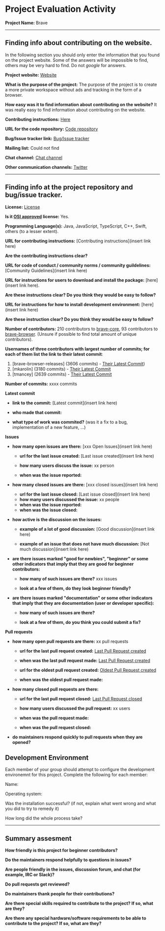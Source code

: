 # Project Evaluation Activity



__Project Name:__ Brave 


---

## Finding info about contributing on the website.

In the following section you should only enter the information that you
found on the project website. Some of the answers will be impossible to find, others
may be very hard to find. Do not _google_ for answers.

__Project website:__ [Website](https://brave.com/)


__What is the purpose of the project:__ The purpose of the project is to create a more private workspace without ads and tracking in the form of a browser.


__How easy was it to find information about contributing on the website?__ It was really easy to find information about contributing on the website.


__Contributing instructions:__ [Here](https://github.com/brave/brave-browser/blob/master/CONTRIBUTING.md) 

__URL for the code repository:__ [Code repository](https://github.com/brave/)

__Bug/Issue tracker link:__ [Bug/Issue tracker](https://github.com/brave/brave-browser/issues)

__Mailing list:__ Could not find

__Chat channel:__ [Chat channel](https://community.brave.com/)

__Other communication channels:__ [Twitter](https://twitter.com/brave)


---

## Finding info at the project repository and bug/issue tracker.

__License:__ [License](https://github.com/brave/brave-browser/blob/master/LICENSE)

__Is it [OSI approved](https://opensource.org/licenses/alphabetical) license:__ Yes.

__Programming Language(s):__ Java, JavaScript, TypeScript, C++, Swift, others (to a lesser extent).

__URL for contributing instructions:__ [Contributing instructions](insert link here)

__Are the contributing instructions clear?__ 


__URL for code of conduct / community norms / community guildelines:__ [Community Guidelines](insert link here)

__URL for instructions for users to download and install the package:__  [here](insert link here). 


__Are these instructions clear? Do you think they would be easy to follow?__ 


__URL for instructions for how to install development environment:__ [here](insert link here)


__Are these instruction clear? Do you think they would be easy to follow?__


__Number of contributors:__ 210 contributors to [brave-core](https://github.com/brave/brave-core), 93 contributors to [brave-browser](https://github.com/brave/brave-browser). (Unsure if possible to find total amount of unique contributors).


__Usernames of three contributors with largest number of commits; for
each of them list the link to their latest commit__: 

1. [brave-browser-releases] (3606 commits) - [Their Latest Commit](https://github.com/brave/brave-core/commit/23a4475751f4a5ee42eb90518d1b02efb8ef2b0e))
1. [mkarolin] (3180 commits) - [Their Latest Commit](https://github.com/brave/brave-core/commit/7cdd666b3e9a1838158db03208ecca74694660a3)
1. [tmancey] (2639 commits) - [Their Latest Commit](https://github.com/brave/brave-core/commit/c01abe9dcda49ffd3a773fa1be0c61313f01b73a)


__Number of commits:__ xxxx commits

__Latest commit__ 

- __link to the commit:__ [Latest commit](insert link here)

- __who made that commit:__ 

- __what type of work was commited?__ (was it a fix to a bug, implementation of a new feature, ...)


__Issues__

- __how many open issues are there:__ [xxx Open Issues](insert link here)

    - __url for the last issue created:__ [Last issue created](insert link here)

    - __how many users discuss the issue:__ xx person
    
    - __when was the issue reported:__ 
    

- __how many closed issues are there:__ [xxx closed issues](insert link here)
    - __url for the last issue closed:__ [Last issue closed](insert link here)
    - __how many users discussed the issue:__ xx people
    - __when was the issue reported:__ 
    - __when was the issue closed:__ 

- __how active is the discussion on the issues:__ 

    - __example of a lot of good discussion:__ [Good discussion](insert link here)
    
    - __example of an issue that does not have much discussion:__ [Not much discussion](insert link here)



- __are there issues marked "good for newbies", "beginner" or some other indicators that imply that they are good for beginner contributors:__ 

    - __how many of such issues are there?__ xxx issues
    
    - __look at a few of them, do they look beginner friendly?__ 



- __are there issues marked "documentation" or some other indicators that imply that they are documentation (user or developer specific):__ 

    - __how many of such issues are there?__ 
    
    - __look at a few of them, do you think you could submit a fix?__ 



__Pull requests__

- __how many open pull requests are there:__ xx pull requests

    - __url for the last pull request created:__ [Last Pull Request created]()
    
    - __when was the last pull request made:__ [Last Pull Request created]()

    - __url for the oldest pull request created:__ [Oldest Pull Request created]()
    
    - __when was the oldest pull request made:__ 

- __how many closed pull requests are there:__ 

    - __url for the last pull request closed:__ [Last Pull Request closed]()
    
    - __how many users discussed the pull request:__ xx users
    
    - __when was the pull request made:__  
    
    - __when was the pull request closed:__ 
    

- __do maintainers respond quickly to pull requests when they are opened?__ 


## Development Environment 

Each member of your group should attempt to configure the development environemnt 
for this project. Complete the following for each member:

Name: 

Operating system: 

Was the installation successful? (if not, explain what went wrong and 
what you did to try to remedy it)

How long did the whole process take? 


---


## Summary assesment
__How friendly is this project for beginner contributors?__




__Do the maintainers respond helpfully to questions in issues?__



__Are people friendly in the issues, discussion forum, and chat (for example, IRC or Slack)?__




__Do pull requests get reviewed?__



__Do maintainers thank people for their contributions?__



__Are there special skills required to contribute to the project? If so, what are they?__



__Are there any special hardware/software requirements to be able to contribute to the project? If so, what are they?__


